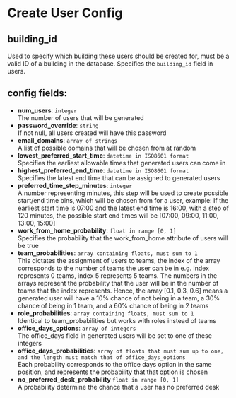 # Create User Config
## building_id
Used to specify which building these users should be created for, must be a valid ID of a building in the database. Specifies the `building_id` field in users.

## config fields:
- **num_users**: `integer`  
The number of users that will be generated
- **password_override**: `string`  
If not null, all users created will have this password
- **email_domains**: `array of strings`  
A list of possible domains that will be chosen from at random
- **lowest_preferred_start_time**: `datetime in ISO8601 format`  
Specifies the earliest allowable times that generated users can come in
- **highest_preferred_end_time**: `datetime in ISO8601 format`  
Specifies the latest end time that can be assigned to generated users
- **preferred_time_step_minutes**: `integer`  
A number representing minutes, this step will be used to create possible start/end time bins, which will be chosen from for a user, example: If the earliest start time is 07:00 and the latest end time is 16:00, with a step of 120 minutes, the possible start end times will be [07:00, 09:00, 11:00, 13:00, 15:00]
- **work_from_home_probability**: `float in range [0, 1]`   
Specifies the probability that the work_from_home attribute of users will be true
- **team_probabilities**: `array containing floats, must sum to 1`  
This dictates the assignment of users to teams, the index of the array corresponds to the number of teams the user can be in e.g. index represents 0 teams, index 5 represents 5 teams. The numbers in the arrays represent the probability that the user will be in the number of teams that the index represents. Hence, the array [0.1, 0.3, 0.6] means a generated user will have a 10% chance of not being in a team, a 30% chance of being in 1 team, and a 60% chance of being in 2 teams
- **role_probabilities**: `array containing floats, must sum to 1`  
Identical to team_probabilities but works with roles instead of teams
- **office_days_options**: `array of integers`  
The office_days field in generated users will be set to one of these integers
- **office_days_probabilities**: `array of floats that must sum up to one, and the length must match that of office_days_options`  
Each probability corresponds to the office days option in the same position, and represents the probability that that option is chosen
- **no_preferred_desk_probability** `float in range [0, 1]`  
A probability determine the chance that a user has no preferred desk